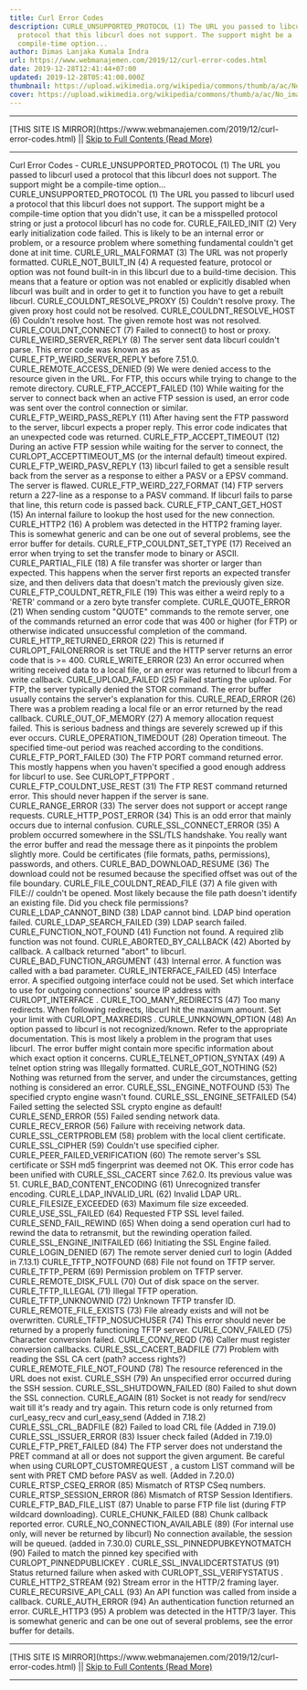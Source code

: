 ```yaml
---
title: Curl Error Codes
description: CURLE_UNSUPPORTED_PROTOCOL (1) The URL you passed to libcurl used a
  protocol that this libcurl does not support. The support might be a
  compile-time option...
author: Dimas Lanjaka Kumala Indra
url: https://www.webmanajemen.com/2019/12/curl-error-codes.html
date: 2019-12-28T12:41:44+07:00
updated: 2019-12-28T05:41:00.000Z
thumbnail: https://upload.wikimedia.org/wikipedia/commons/thumb/a/ac/No_image_available.svg/2048px-No_image_available.svg.png
cover: https://upload.wikimedia.org/wikipedia/commons/thumb/a/ac/No_image_available.svg/2048px-No_image_available.svg.png
---
```


<hr/> [THIS SITE IS MIRROR](https://www.webmanajemen.com/2019/12/curl-error-codes.html) || <a href="https://www.webmanajemen.com/2019/12/curl-error-codes.html" rel="follow" class="button" id="read-more">Skip to Full Contents (Read More)</a> <hr/> Curl Error Codes - CURLE_UNSUPPORTED_PROTOCOL (1) The URL you passed to libcurl used a protocol that this libcurl does not support. The support might be a compile-time option... CURLE_UNSUPPORTED_PROTOCOL (1) 
    The URL you passed to libcurl used a protocol that this libcurl does not     support. The support might be a compile-time option that you didn't use, it     can be a misspelled protocol string or just a protocol libcurl has no code     for. 
        CURLE_FAILED_INIT (2) 
    Very early initialization code failed. This is likely to be an internal     error or problem, or a resource problem where something fundamental     couldn't get done at init time. 
        CURLE_URL_MALFORMAT (3) 
    The URL was not properly formatted. 
        CURLE_NOT_BUILT_IN (4) 
    A requested feature, protocol or option was not found built-in in this     libcurl due to a build-time decision. This means that a feature or option     was not enabled or explicitly disabled when libcurl was built and in order     to get it to function you have to get a rebuilt libcurl. 
        CURLE_COULDNT_RESOLVE_PROXY (5) 
    Couldn't resolve proxy. The given proxy host could not be resolved. 
        CURLE_COULDNT_RESOLVE_HOST (6) 
    Couldn't resolve host. The given remote host was not resolved. 
        CURLE_COULDNT_CONNECT (7) 
    Failed to connect() to host or proxy. 
        CURLE_WEIRD_SERVER_REPLY (8) 
    The server sent data libcurl couldn't parse. This error code was known as     as CURLE_FTP_WEIRD_SERVER_REPLY before 7.51.0. 
        CURLE_REMOTE_ACCESS_DENIED (9) 
    We were denied access to the resource given in the URL. For FTP, this     occurs while trying to change to the remote directory. 
        CURLE_FTP_ACCEPT_FAILED (10) 
    While waiting for the server to connect back when an active FTP session is     used, an error code was sent over the control connection or similar. 
        CURLE_FTP_WEIRD_PASS_REPLY (11) 
    After having sent the FTP password to the server, libcurl expects a proper     reply. This error code indicates that an unexpected code was returned. 
        CURLE_FTP_ACCEPT_TIMEOUT (12) 
    During an active FTP session while waiting for the server to connect, the             CURLOPT_ACCEPTTIMEOUT_MS         (or the internal default) timeout expired. 
        CURLE_FTP_WEIRD_PASV_REPLY (13) 
    libcurl failed to get a sensible result back from the server as a response     to either a PASV or a EPSV command. The server is flawed. 
        CURLE_FTP_WEIRD_227_FORMAT (14) 
    FTP servers return a 227-line as a response to a PASV command. If libcurl     fails to parse that line, this return code is passed back. 
        CURLE_FTP_CANT_GET_HOST (15) 
    An internal failure to lookup the host used for the new connection. 
        CURLE_HTTP2 (16) 
    A problem was detected in the HTTP2 framing layer. This is somewhat generic     and can be one out of several problems, see the error buffer for details. 
        CURLE_FTP_COULDNT_SET_TYPE (17) 
    Received an error when trying to set the transfer mode to binary or ASCII. 
        CURLE_PARTIAL_FILE (18) 
    A file transfer was shorter or larger than expected. This happens when the     server first reports an expected transfer size, and then delivers data that     doesn't match the previously given size. 
        CURLE_FTP_COULDNT_RETR_FILE (19) 
    This was either a weird reply to a 'RETR' command or a zero byte transfer     complete. 
        CURLE_QUOTE_ERROR (21) 
    When sending custom "QUOTE" commands to the remote server, one of the     commands returned an error code that was 400 or higher (for FTP) or     otherwise indicated unsuccessful completion of the command. 
        CURLE_HTTP_RETURNED_ERROR (22) 
    This is returned if             CURLOPT_FAILONERROR         is set TRUE and the HTTP server returns an error code that is >= 400. 
        CURLE_WRITE_ERROR (23) 
    An error occurred when writing received data to a local file, or an error     was returned to libcurl from a write callback. 
        CURLE_UPLOAD_FAILED (25) 
    Failed starting the upload. For FTP, the server typically denied the STOR     command. The error buffer usually contains the server's explanation for     this. 
        CURLE_READ_ERROR (26) 
    There was a problem reading a local file or an error returned by the read     callback. 
        CURLE_OUT_OF_MEMORY (27) 
    A memory allocation request failed. This is serious badness and things are     severely screwed up if this ever occurs. 
        CURLE_OPERATION_TIMEDOUT (28) 
    Operation timeout. The specified time-out period was reached according to     the conditions. 
        CURLE_FTP_PORT_FAILED (30) 
    The FTP PORT command returned error. This mostly happens when you haven't     specified a good enough address for libcurl to use. See             CURLOPT_FTPPORT         . 
        CURLE_FTP_COULDNT_USE_REST (31) 
    The FTP REST command returned error. This should never happen if the server     is sane. 
        CURLE_RANGE_ERROR (33) 
    The server does not support or accept range requests. 
        CURLE_HTTP_POST_ERROR (34) 
    This is an odd error that mainly occurs due to internal confusion. 
        CURLE_SSL_CONNECT_ERROR (35) 
    A problem occurred somewhere in the SSL/TLS handshake. You really want the     error buffer and read the message there as it pinpoints the problem     slightly more. Could be certificates (file formats, paths, permissions),     passwords, and others. 
        CURLE_BAD_DOWNLOAD_RESUME (36) 
    The download could not be resumed because the specified offset was out of     the file boundary. 
        CURLE_FILE_COULDNT_READ_FILE (37) 
    A file given with FILE:// couldn't be opened. Most likely because the file     path doesn't identify an existing file. Did you check file permissions? 
        CURLE_LDAP_CANNOT_BIND (38) 
    LDAP cannot bind. LDAP bind operation failed. 
        CURLE_LDAP_SEARCH_FAILED (39) 
    LDAP search failed. 
        CURLE_FUNCTION_NOT_FOUND (41) 
    Function not found. A required zlib function was not found. 
        CURLE_ABORTED_BY_CALLBACK (42) 
    Aborted by callback. A callback returned "abort" to libcurl. 
        CURLE_BAD_FUNCTION_ARGUMENT (43) 
    Internal error. A function was called with a bad parameter. 
        CURLE_INTERFACE_FAILED (45) 
    Interface error. A specified outgoing interface could not be used. Set     which interface to use for outgoing connections' source IP address with             CURLOPT_INTERFACE         . 
        CURLE_TOO_MANY_REDIRECTS (47) 
    Too many redirects. When following redirects, libcurl hit the maximum     amount. Set your limit with             CURLOPT_MAXREDIRS         . 
        CURLE_UNKNOWN_OPTION (48) 
    An option passed to libcurl is not recognized/known. Refer to the     appropriate documentation. This is most likely a problem in the program     that uses libcurl. The error buffer might contain more specific information     about which exact option it concerns. 
        CURLE_TELNET_OPTION_SYNTAX (49) 
    A telnet option string was Illegally formatted. 
        CURLE_GOT_NOTHING (52) 
    Nothing was returned from the server, and under the circumstances, getting     nothing is considered an error. 
        CURLE_SSL_ENGINE_NOTFOUND (53) 
    The specified crypto engine wasn't found. 
        CURLE_SSL_ENGINE_SETFAILED (54) 
    Failed setting the selected SSL crypto engine as default! 
        CURLE_SEND_ERROR (55) 
    Failed sending network data. 
        CURLE_RECV_ERROR (56) 
    Failure with receiving network data. 
        CURLE_SSL_CERTPROBLEM (58) 
    problem with the local client certificate. 
        CURLE_SSL_CIPHER (59) 
    Couldn't use specified cipher. 
        CURLE_PEER_FAILED_VERIFICATION (60) 
    The remote server's SSL certificate or SSH md5 fingerprint was deemed not     OK. This error code has been unified with CURLE_SSL_CACERT since 7.62.0.     Its previous value was 51. 
        CURLE_BAD_CONTENT_ENCODING (61) 
    Unrecognized transfer encoding. 
        CURLE_LDAP_INVALID_URL (62) 
    Invalid LDAP URL. 
        CURLE_FILESIZE_EXCEEDED (63) 
    Maximum file size exceeded. 
        CURLE_USE_SSL_FAILED (64) 
    Requested FTP SSL level failed. 
        CURLE_SEND_FAIL_REWIND (65) 
    When doing a send operation curl had to rewind the data to retransmit, but     the rewinding operation failed. 
        CURLE_SSL_ENGINE_INITFAILED (66) 
    Initiating the SSL Engine failed. 
        CURLE_LOGIN_DENIED (67) 
    The remote server denied curl to login (Added in 7.13.1) 
        CURLE_TFTP_NOTFOUND (68) 
    File not found on TFTP server. 
        CURLE_TFTP_PERM (69) 
    Permission problem on TFTP server. 
        CURLE_REMOTE_DISK_FULL (70) 
    Out of disk space on the server. 
        CURLE_TFTP_ILLEGAL (71) 
    Illegal TFTP operation. 
        CURLE_TFTP_UNKNOWNID (72) 
    Unknown TFTP transfer ID. 
        CURLE_REMOTE_FILE_EXISTS (73) 
    File already exists and will not be overwritten. 
        CURLE_TFTP_NOSUCHUSER (74) 
    This error should never be returned by a properly functioning TFTP server. 
        CURLE_CONV_FAILED (75) 
    Character conversion failed. 
        CURLE_CONV_REQD (76) 
    Caller must register conversion callbacks. 
        CURLE_SSL_CACERT_BADFILE (77) 
    Problem with reading the SSL CA cert (path? access rights?) 
        CURLE_REMOTE_FILE_NOT_FOUND (78) 
    The resource referenced in the URL does not exist. 
        CURLE_SSH (79) 
    An unspecified error occurred during the SSH session. 
        CURLE_SSL_SHUTDOWN_FAILED (80) 
    Failed to shut down the SSL connection. 
        CURLE_AGAIN (81) 
    Socket is not ready for send/recv wait till it's ready and try again. This     return code is only returned from             curl_easy_recv         and             curl_easy_send         (Added in 7.18.2) 
        CURLE_SSL_CRL_BADFILE (82) 
    Failed to load CRL file (Added in 7.19.0) 
        CURLE_SSL_ISSUER_ERROR (83) 
    Issuer check failed (Added in 7.19.0) 
        CURLE_FTP_PRET_FAILED (84) 
    The FTP server does not understand the PRET command at all or does not     support the given argument. Be careful when using             CURLOPT_CUSTOMREQUEST         , a custom LIST command will be sent with PRET CMD before PASV as well.     (Added in 7.20.0) 
        CURLE_RTSP_CSEQ_ERROR (85) 
    Mismatch of RTSP CSeq numbers. 
        CURLE_RTSP_SESSION_ERROR (86) 
    Mismatch of RTSP Session Identifiers. 
        CURLE_FTP_BAD_FILE_LIST (87) 
    Unable to parse FTP file list (during FTP wildcard downloading). 
        CURLE_CHUNK_FAILED (88) 
    Chunk callback reported error. 
        CURLE_NO_CONNECTION_AVAILABLE (89) 
    (For internal use only, will never be returned by libcurl) No connection     available, the session will be queued. (added in 7.30.0) 
        CURLE_SSL_PINNEDPUBKEYNOTMATCH (90) 
    Failed to match the pinned key specified with             CURLOPT_PINNEDPUBLICKEY         . 
        CURLE_SSL_INVALIDCERTSTATUS (91) 
    Status returned failure when asked with             CURLOPT_SSL_VERIFYSTATUS         . 
        CURLE_HTTP2_STREAM (92) 
    Stream error in the HTTP/2 framing layer. 
        CURLE_RECURSIVE_API_CALL (93) 
    An API function was called from inside a callback. 
        CURLE_AUTH_ERROR (94) 
    An authentication function returned an error. 
        CURLE_HTTP3 (95) 
    A problem was detected in the HTTP/3 layer. This is somewhat generic and     can be one out of several problems, see the error buffer for details. <hr/> [THIS SITE IS MIRROR](https://www.webmanajemen.com/2019/12/curl-error-codes.html) || <a href="https://www.webmanajemen.com/2019/12/curl-error-codes.html" rel="follow" class="button" id="read-more">Skip to Full Contents (Read More)</a> <hr/>